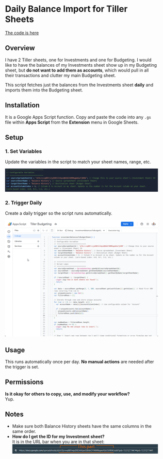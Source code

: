 # Daily Balance Import for Tiller Sheets
[The code is here](https://github.com/tom01001100/TillerPublic/blob/main/InvestmentBalancesToBudgetSheet/investmentBalancesToBudgetSheet.gs)

## Overview
I have 2 Tiller sheets, one for Investments and one for Budgeting. I would like to have the balances of my Investments sheet show up in my Budgeting sheet, but **do not want to add them as accounts**, which would pull in all their transactions and clutter my main Budgeting sheet.

This script fetches just the balances from the Investments sheet **daily** and imports them into the Budgeting sheet.


## Installation
It is a Google Apps Script function. Copy and paste the code into any `.gs` file within **Apps Script** from the **Extension** menu in Google Sheets.


## Setup

### 1. Set Variables
Update the variables in the script to match your sheet names, range, etc.

![Screenshot of variable settings](investment.variables.png)

### 2. Trigger Daily
Create a daily trigger so the script runs automatically.

![Screenshot showing how to set a daily trigger](investment.trigger.gif)


## Usage
This runs automatically once per day. **No manual actions** are needed after the trigger is set.


## Permissions
**Is it okay for others to copy, use, and modify your workflow?**  
Yup.



## Notes
- Make sure both Balance History sheets have the same columns in the same order.
- **How do I get the ID for my Investment sheet?**  
  It is in the URL bar when you are in that sheet:  
  ![Screenshot showing the ID in the URL bar](investment.id.question.png)
